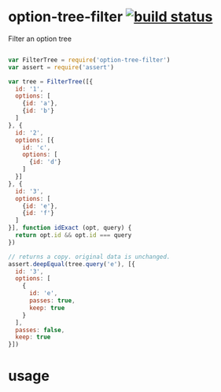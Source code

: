 # option-tree-filter [![build status](https://secure.travis-ci.org/nrw/option-tree-filter.png)](http://travis-ci.org/nrw/option-tree-filter)

Filter an option tree

```js

var FilterTree = require('option-tree-filter')
var assert = require('assert')

var tree = FilterTree([{
  id: '1',
  options: [
    {id: 'a'},
    {id: 'b'}
  ]
}, {
  id: '2',
  options: [{
    id: 'c',
    options: [
      {id: 'd'}
    ]
  }]
}, {
  id: '3',
  options: [
    {id: 'e'},
    {id: 'f'}
  ]
}], function idExact (opt, query) {
  return opt.id && opt.id === query
})

// returns a copy. original data is unchanged.
assert.deepEqual(tree.query('e'), [{
  id: '3',
  options: [
    {
      id: 'e',
      passes: true,
      keep: true
    }
  ],
  passes: false,
  keep: true
}])
```

# usage

